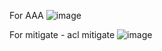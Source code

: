 For AAA
![image](https://github.com/so-codes/Packets/assets/83665497/3a838189-9be0-467b-840e-9a05eadc88ee)

For mitigate - acl mitigate
![image](https://github.com/so-codes/Packets/assets/83665497/38f5ef48-ba5f-4089-afe2-8fbbd1eefe21)

